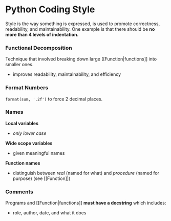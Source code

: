 # Python Coding Style
Style is the way something is expressed, is used to promote correctness, readability, and maintainability.
One example is that there should be **no more than 4 levels of indentation.**

### Functional Decomposition
Technique that involved breaking down large [[Function|functions]] into smaller ones.
- improves readability, maintainability, and efficiency

### Format Numbers
`format(sum, '.2f')` to force 2 decimal places.


### Names
**Local variables**
- *only lower case*

**Wide scope variables** 
- given meaningful names

**Function names** 
- distinguish between *real* (named for what) and *procedure* (named for purpose) (see [[Function]])

### Comments
Programs and [[Function|functions]] **must have a docstring** which includes:
- role, author, date, and what it does
